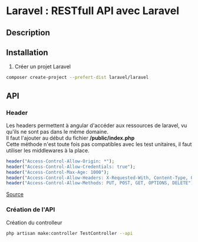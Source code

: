 # Laravel : RESTfull API avec Laravel

## Description



## Installation

1. Créer un projet Laravel

```bash
composer create-project --prefert-dist laravel/laravel
```

## API

### Header

Les headers permettent à angular d'accéder aux ressources de laravel, vu qu'ils ne sont pas dans le même domaine.  
Il faut l'ajouter au début du fichier **/public/index.php**  
Cette méthode n'est toute fois pas compatibles avec les test unitaires, il faut utiliser les middlewares à la place.

```php
header("Access-Control-Allow-Origin: *");
header("Access-Control-Allow-Credentials: true");
header("Access-Control-Max-Age: 1000");
header("Access-Control-Allow-Headers: X-Requested-With, Content-Type, Origin, Cache-Control, Pragma, Authorization, Accept, Accept-Encoding");
header("Access-Control-Allow-Methods: PUT, POST, GET, OPTIONS, DELETE");
```

[Source](https://www.sshakil.com/blog/article/7/Enabling-CORS-for-Laravel-requested-by-Angular)

### Création de l'API

Création du controlleur

```bash
php artisan make:controller TestController --api
```
